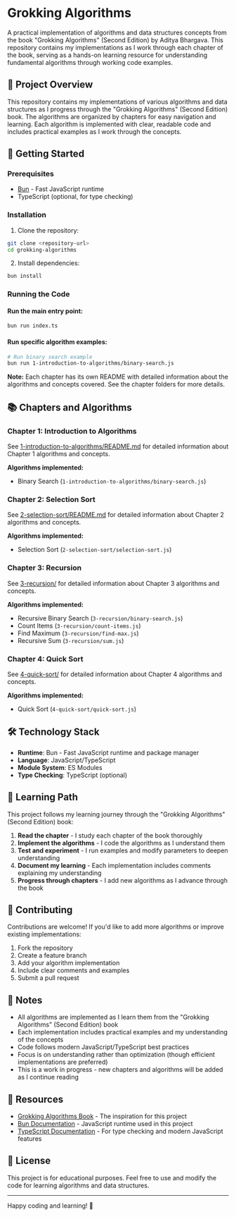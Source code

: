 # Grokking Algorithms

A practical implementation of algorithms and data structures concepts from the book "Grokking Algorithms" (Second Edition) by Aditya Bhargava. This repository contains my implementations as I work through each chapter of the book, serving as a hands-on learning resource for understanding fundamental algorithms through working code examples.

## 🎯 Project Overview

This repository contains my implementations of various algorithms and data structures as I progress through the "Grokking Algorithms" (Second Edition) book. The algorithms are organized by chapters for easy navigation and learning. Each algorithm is implemented with clear, readable code and includes practical examples as I work through the concepts.

## 🚀 Getting Started

### Prerequisites

- [Bun](https://bun.sh/) - Fast JavaScript runtime
- TypeScript (optional, for type checking)

### Installation

1. Clone the repository:
```bash
git clone <repository-url>
cd grokking-algorithms
```

2. Install dependencies:
```bash
bun install
```

### Running the Code

#### Run the main entry point:
```bash
bun run index.ts
```

#### Run specific algorithm examples:
```bash
# Run binary search example
bun run 1-introduction-to-algorithms/binary-search.js
```

**Note:** Each chapter has its own README with detailed information about the algorithms and concepts covered. See the chapter folders for more details.

## 📚 Chapters and Algorithms

### Chapter 1: Introduction to Algorithms
See [1-introduction-to-algorithms/README.md](1-introduction-to-algorithms/README.md) for detailed information about Chapter 1 algorithms and concepts.

**Algorithms implemented:**
- Binary Search (`1-introduction-to-algorithms/binary-search.js`)

### Chapter 2: Selection Sort
See [2-selection-sort/README.md](2-selection-sort/README.md) for detailed information about Chapter 2 algorithms and concepts.

**Algorithms implemented:**
- Selection Sort (`2-selection-sort/selection-sort.js`)

### Chapter 3: Recursion
See [3-recursion/](3-recursion/) for detailed information about Chapter 3 algorithms and concepts.

**Algorithms implemented:**
- Recursive Binary Search (`3-recursion/binary-search.js`)
- Count Items (`3-recursion/count-items.js`)
- Find Maximum (`3-recursion/find-max.js`)
- Recursive Sum (`3-recursion/sum.js`)

### Chapter 4: Quick Sort
See [4-quick-sort/](4-quick-sort/) for detailed information about Chapter 4 algorithms and concepts.

**Algorithms implemented:**
- Quick Sort (`4-quick-sort/quick-sort.js`)

## 🛠️ Technology Stack

- **Runtime**: Bun - Fast JavaScript runtime and package manager
- **Language**: JavaScript/TypeScript
- **Module System**: ES Modules
- **Type Checking**: TypeScript (optional)

## 📖 Learning Path

This project follows my learning journey through the "Grokking Algorithms" (Second Edition) book:

1. **Read the chapter** - I study each chapter of the book thoroughly
2. **Implement the algorithms** - I code the algorithms as I understand them
3. **Test and experiment** - I run examples and modify parameters to deepen understanding
4. **Document my learning** - Each implementation includes comments explaining my understanding
5. **Progress through chapters** - I add new algorithms as I advance through the book

## 🤝 Contributing

Contributions are welcome! If you'd like to add more algorithms or improve existing implementations:

1. Fork the repository
2. Create a feature branch
3. Add your algorithm implementation
4. Include clear comments and examples
5. Submit a pull request

## 📝 Notes

- All algorithms are implemented as I learn them from the "Grokking Algorithms" (Second Edition) book
- Each implementation includes practical examples and my understanding of the concepts
- Code follows modern JavaScript/TypeScript best practices
- Focus is on understanding rather than optimization (though efficient implementations are preferred)
- This is a work in progress - new chapters and algorithms will be added as I continue reading

## 🔗 Resources

- [Grokking Algorithms Book](https://www.manning.com/books/grokking-algorithms) - The inspiration for this project
- [Bun Documentation](https://bun.sh/docs) - JavaScript runtime used in this project
- [TypeScript Documentation](https://www.typescriptlang.org/docs/) - For type checking and modern JavaScript features

## 📄 License

This project is for educational purposes. Feel free to use and modify the code for learning algorithms and data structures.

---

Happy coding and learning! 🚀
